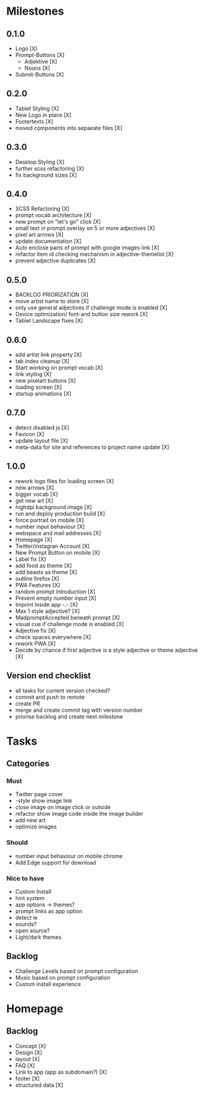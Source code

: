 # Milestones
## 0.1.0
- Logo [X]
- Prompt-Buttons [X]
  - Adjektive [X]
  - Nouns [X]
- Submit-Buttons [X]

## 0.2.0
- Tablet Styling [X]
- New Logo in place [X]
- Footertexts [X]
- moved components into sepaeate files [X]

## 0.3.0
- Desktop Styling [X]
- further scss refactoring [X]
- fix background sizes [X]

## 0.4.0
- SCSS Refactoring [X]
- prompt vocab architecture [X]
- new prompt on "let's go" click [X]
- small text in prompt overlay on 5 or more adjectives [X]
- pixel art arrows [X]
- update documentation [X]
- Auto enclose parts of prompt with google images link [X]
- refactor item id checking mechanism in adjective-themelist [X]
- prevent adjective duplicates [X]

## 0.5.0
- BACKLOG PRIORIZATION [X]
- move artist name to store [X]
- only use general adjectives if challenge mode is enabled [X]
- Device optimization/ font-and button size rework [X]
- Tablet Landscape fixes [X]

## 0.6.0
- add artist link property [X]
- tab index cleanup [X]
- Start working on prompt vocab [X]
- link styling [X]
- new pixelart buttons [X]
- loading screen [X]
- startup animations [X]

## 0.7.0
- detect disabled js [X]
- Favicon [X]
- update layout file [X]
- meta-data for site and references to project name update [X]

## 1.0.0
- rework logo files for loading screen [X]
- new arrows [X]
- bigger vocab [X]
- get new art [X]
- highdpi background image [X]
- run and deploy production build [X]
- force portrait on mobile [X]
- number input behaviour [X]
- webspace and mail addresses [X]
- Homepage [X]
- Twitter/instagran Account [X]
- New Prompt Button on mobile [X]
- Label fix [X]
- add food as theme [X]
- add beasts as theme [X]
- outline firefox [X]
- PWA Features [X]
- random prompt introduction [X]
- Prevent empty number input [X]
- Imprint inside app -.- [X]
- Max 1 style adjective? [X]
- MadpromptAccepted beneath prompt [X]
- visual cue if challenge mode is enabled [X]
- Adjective fix [X]
- check spaces everywhere [X]
- rework PWA [X]
- Decide by chance if first adjective is a style adjective or theme adjective [X]

## Version end checklist
- all tasks for current version checked?
- commit and push to remote
- create PR
- merge and create commit tag with version number
- priorise backlog and create next milestone

# Tasks
## Categories
### Must
- Twitter page cover
- -style show image link
- close image on image click or outside
- refactor show image code inside the image builder
- add new art
- optimize images

### Should
- number input behaviour on mobile chrome
- Add Edge support for download

### Nice to have
- Custom Install
- hint system
- app options -> themes?
- prompt links as app option
- detect ie
- sounds?
- open source?
- Light/dark themes

## Backlog
- Challenge Levels based on prompt configuration
- Music based on prompt configuration
- Custom install experience 

# Homepage
## Backlog
- Concept [X]
- Design [X]
- layout [X]
- FAQ [X]
- Link to app (app as subdomain?) [X]
- footer [X]
- structured data [X]